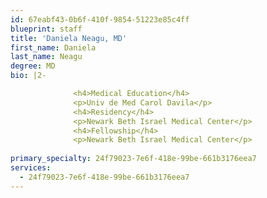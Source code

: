```yaml
---
id: 67eabf43-0b6f-410f-9854-51223e85c4ff
blueprint: staff
title: 'Daniela Neagu, MD'
first_name: Daniela
last_name: Neagu
degree: MD
bio: |2-

              <h4>Medical Education</h4>
              <p>Univ de Med Carol Davila</p>
              <h4>Residency</h4>
              <p>Newark Beth Israel Medical Center</p>
              <h4>Fellowship</h4>
              <p>Newark Beth Israel Medical Center</p>
          
primary_specialty: 24f79023-7e6f-418e-99be-661b3176eea7
services:
  - 24f79023-7e6f-418e-99be-661b3176eea7
---
```

